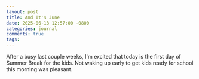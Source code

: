 ```yaml
---
layout: post
title: And It's June
date: 2025-06-13 12:57:00 -0800
categories: journal
comments: true
tags:
---
```

After a busy last couple weeks, I'm excited that today is the first day of Summer Break for the kids. Not waking up early to get kids ready for school this morning was pleasant. 
